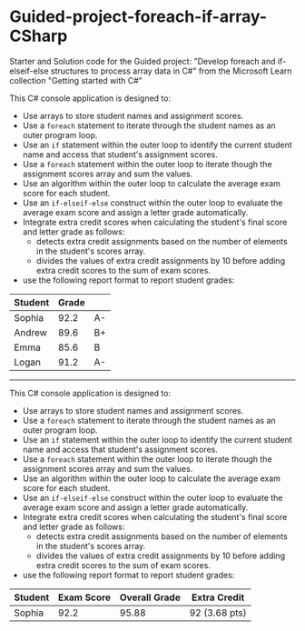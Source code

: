 ﻿# Guided-project-foreach-if-array-CSharp
Starter and Solution code for the Guided project: "Develop foreach and if-elseif-else structures to process array data in C#" from the Microsoft Learn collection "Getting started with C#"

This C# console application is designed to:
- Use arrays to store student names and assignment scores.
- Use a `foreach` statement to iterate through the student names as an outer program loop.
- Use an `if` statement within the outer loop to identify the current student name and access that student's assignment scores.
- Use a `foreach` statement within the outer loop to iterate though the assignment scores array and sum the values.
- Use an algorithm within the outer loop to calculate the average exam score for each student.
- Use an `if-elseif-else` construct within the outer loop to evaluate the average exam score and assign a letter grade automatically.
- Integrate extra credit scores when calculating the student's final score and letter grade as follows:
    - detects extra credit assignments based on the number of elements in the student's scores array.
    - divides the values of extra credit assignments by 10 before adding extra credit scores to the sum of exam scores.
- use the following report format to report student grades:
                       
| Student | Grade |    |
|---------|-------|----|
| Sophia  | 92.2  | A- |
| Andrew  | 89.6  | B+ |
| Emma    | 85.6  | B  |
| Logan   | 91.2  | A- |

------------------------------

This C# console application is designed to:
- Use arrays to store student names and assignment scores.
- Use a `foreach` statement to iterate through the student names as an outer program loop.
- Use an `if` statement within the outer loop to identify the current student name and access that student's assignment scores.
- Use a `foreach` statement within the outer loop to iterate though the assignment scores array and sum the values.
- Use an algorithm within the outer loop to calculate the average exam score for each student.
- Use an `if-elseif-else` construct within the outer loop to evaluate the average exam score and assign a letter grade automatically.
- Integrate extra credit scores when calculating the student's final score and letter grade as follows:
    - detects extra credit assignments based on the number of elements in the student's scores array.
    - divides the values of extra credit assignments by 10 before adding extra credit scores to the sum of exam scores.
- use the following report format to report student grades:
   
| Student | Exam Score | Overall Grade | Extra Credit  |
|---------|------------|---------------|---------------|
| Sophia  | 92.2       | 95.88         | 92 (3.68 pts) |